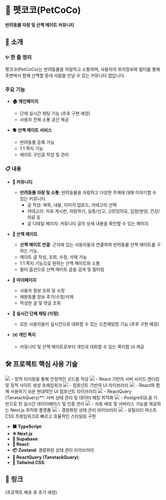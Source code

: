 # 🐾 펫코코(PetCoCo)

**반려동물 자랑 및 산책 메이트 커뮤니티**

## 📖 소개

### ✨ 한 줄 정리
펫코코(PetCoCo)는 반려동물을 자랑하고 소통하며, 사용자의 위치정보와 필터를 통해 주변에서 함께 산책할 동네 사람을 만날 수 있는 커뮤니티 앱입니다.

### 주요 기능

- **🏠 메인페이지**
  - 단체 실시간 채팅 기능 (추후 구현 예정)
  - 사용자 전체 소통 공간 제공

- **🐕 산책 메이트 서비스**
  - 반려동물 등록 가능
  - 1:1 쪽지 기능
  - 메이트 구인글 작성 및 관리

### 📋 내용

- **👥 커뮤니티**
  - **반려동물 자랑 및 소통**: 반려동물을 자랑하고 다양한 주제에 대해 이야기할 수 있는 커뮤니티.
    - 글 작성: 제목, 내용, 이미지 업로드, 카테고리 선택
    - 카테고리: 자유 게시판, 자랑하기, 실종/신고, 고민있어요, 입양/분양, 건강/의료 등
    - 글 디테일 페이지: 커뮤니티 글의 상세 내용을 확인할 수 있는 페이지

- **🚶 산책 메이트**
  - **산책 메이트 연결**: 근처에 있는 사용자들과 연결하여 반려동물 산책 메이트를 구하는 기능.
  - 메이트 글 작성, 조회, 수정, 삭제 가능
  - 1:1 쪽지 기능으로 원하는 산책 메이트와 소통
  - 필터 옵션으로 산책 메이트 글을 검색 및 필터링

- **👤 마이페이지**
  - 사용자 정보 조회 및 수정
  - 애완동물 정보 추가/수정/삭제
  - 작성한 글 및 댓글 조회

- **💬 실시간 단체 채팅 (미정)**
  - 모든 사용자들이 실시간으로 대화할 수 있는 오픈채팅방 기능 (추후 구현 예정)

- **✉️ 개인 쪽지**
  - 커뮤니티 및 산책 메이트로부터 개인과 대화할 수 있는 쪽지함 UI 제공

## 🛠️ 프로젝트 핵심 사용 기술

<img src="https://img.shields.io/badge/Next.js-000000?style=for-the-badge&logo=Next.js&logoColor=white" />
- 정적 타이핑을 통해 안정적인 코드를 작성


<img src="https://img.shields.io/badge/TypeScript-3178C6?style=for-the-badge&logo=TypeScript-&logoColor=white" />
- React 기반의 서버 사이드 렌더링 및 정적 사이트 생성 프레임워크

<img src="https://img.shields.io/badge/react-%2320232a.svg?style=for-the-badge&logo=react&logoColor=%2361DAFB"/>
- 컴포넌트 기반의 UI 라이브러리

<img src="https://img.shields.io/badge/NextUI-000000?style=for-the-badge&logo=NextUI&logoColor=white" />
- React와 함께 사용하기 쉬운 현대적인 UI 컴포넌트 라이브러리

<img src="https://img.shields.io/badge/-React%20Query-FF4154?style=for-the-badge&logo=react%20query&logoColor=white" /> 
- ReactQuery (TanstackQuery)**: 서버 상태 관리 및 데이터 페칭 최적화

<img src="https://img.shields.io/badge/Supabase-3ECF8E?style=for-the-badge&logo=supabase&logoColor=white" />
- PostgreSQL을 기반으로 한 실시간 데이터베이스 및 인증 관리

<img src="https://img.shields.io/badge/vercel-%23000000.svg?style=for-the-badge&logo=vercel&logoColor=white" />
- 자동 배포 및 서버리스 기능을 제공하는 Next.js 최적화 플랫폼

<img src="https://img.shields.io/badge/Zustand-DC7C26?style=for-the-badge&logo=#000000&logoColor=white" />
- 경량화된 상태 관리 라이브러리

<img src="https://img.shields.io/badge/Tailwind CSS-06B6D4?style=for-the-badge&logo=Tailwind CSS&logoColor=white" />
- 유틸리티 퍼스트 CSS 프레임워크로 빠르고 효율적인 스타일링 구현


- **🟦 TypeScript**: 
- **⚛️ Next.js**
- **🔗 Supabase**: 
- **🔧 React**: 
- **📦 Zustand**: 경량화된 상태 관리 라이브러리
- **📡 ReactQuery (TanstackQuery)**: 
- **🎨 Tailwind CSS**: 

## 🔗 링크
(프로젝트 배포 후 추가 예정)
